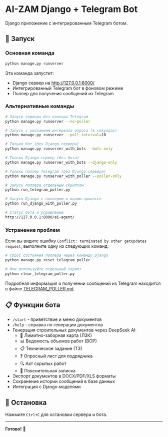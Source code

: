 # AI-ZAM Django + Telegram Bot

Django приложение с интегрированным Telegram ботом.

## 🚀 Запуск

### Основная команда
```bash
python manage.py runserver
```

Эта команда запустит:
- Django сервер на http://127.0.0.1:8000/
- Интегрированный Telegram бот в фоновом режиме
- Поллер для получения сообщений из Telegram

### Альтернативные команды
```bash
# Запуск сервера без поллера Telegram
python manage.py runserver --no-poller

# Запуск с указанием интервала опроса (в секундах)
python manage.py runserver --poll-interval=10

# Только бот (без Django сервера)
python manage.py runserver_with_bots --bots-only

# Только Django сервер (без бота)
python manage.py runserver_with_bots --django-only

# Только поллер Telegram (без Django сервера)
python manage.py runserver_with_poller --poller-only

# Запуск поллера отдельным скриптом
python run_telegram_poller.py

# Запуск Django с поллером в одном процессе
python run_django_with_poller.py

# Статус бота и управление
http://127.0.0.1:8000/ai-agent/
```

### Устранение проблем
Если вы видите ошибку `Conflict: terminated by other getUpdates request`, выполните одну из следующих команд:

```bash
# Сброс состояния поллера через команду Django
python manage.py reset_telegram_poller

# Или используйте отдельный скрипт
python clear_telegram_poller.py
```

Подробная информация о получении сообщений из Telegram находится в файле [TELEGRAM_POLLER.md](TELEGRAM_POLLER.md).

## 📋 Функции бота

- `/start` - приветствие и меню документов
- `/help` - справка по генерации документов
- Генерация строительных документов через DeepSeek AI:
  - 📄 Лимитно-заборная карта (ЛЗК)
  - 📊 Ведомость объемов работ (ВОР)
  - 📋 Техническое задание (ТЗ)
  - ❓ Опросный лист для подрядчика
  - 🔍 Акт скрытых работ
  - 📝 Пояснительная записка
- Экспорт документов в DOCX/PDF/XLS форматы
- Сохранение истории сообщений в базе данных
- Интеграция с Django моделями

## 🛑 Остановка

Нажмите `Ctrl+C` для остановки сервера и бота.

---

**Готово!** 🎉 